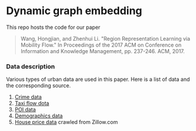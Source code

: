 # Dynamic graph embedding

This repo hosts the code for our paper

> Wang, Hongjian, and Zhenhui Li. "Region Representation Learning via Mobility Flow." In Proceedings of the 2017 ACM on Conference on Information and Knowledge Management, pp. 237-246. ACM, 2017.


### Data description
Various types of urban data are used in this paper. Here is a list of data and the corresponding source.

1. [Crime data](https://data.cityofchicago.org/Public-Safety/Crimes-2001-to-present-Dashboard/5cd6-ry5g)
2. [Taxi flow dota](https://data.cityofchicago.org/Transportation/Taxi-Trips-Dashboard/spcw-brbq)
3. [POI data](https://app.box.com/s/zayu02wt83hyc11mjsr8xu2w02cgscpx)
4. [Demographics data](https://www.census.gov/data/datasets/2010/dec/demographic-profile-with-geos.html)
5. [House price data](https://app.box.com/s/kzbnk82yt2083nhp409vvr6fi1ws4wbh) crawled from Zillow.com

